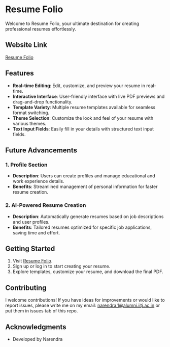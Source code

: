 # Resume Folio

Welcome to Resume Folio, your ultimate destination for creating professional resumes effortlessly.

## Website Link
[Resume Folio](https://resume-folio-frontend.vercel.app/)

## Features

- **Real-time Editing**: Edit, customize, and preview your resume in real-time.
- **Interactive Interface**: User-friendly interface with live PDF previews and drag-and-drop functionality.
- **Template Variety**: Multiple resume templates available for seamless format switching.
- **Theme Selection**: Customize the look and feel of your resume with various themes.
- **Text Input Fields**: Easily fill in your details with structured text input fields.

## Future Advancements

### 1. Profile Section
- **Description**: Users can create profiles and manage educational and work experience details.
- **Benefits**: Streamlined management of personal information for faster resume creation.

### 2. AI-Powered Resume Creation
- **Description**: Automatically generate resumes based on job descriptions and user profiles.
- **Benefits**: Tailored resumes optimized for specific job applications, saving time and effort.

## Getting Started
1. Visit [Resume Folio](https://resume-folio-frontend.vercel.app/).
2. Sign up or log in to start creating your resume.
3. Explore templates, customize your resume, and download the final PDF.

## Contributing
I welcome contributions! If you have ideas for improvements or would like to report issues, please write me on my email: narendra.1@alumni.iitj.ac.in or put them in issues tab of this repo.

## Acknowledgments
- Developed by Narendra
